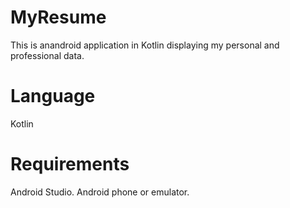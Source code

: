 # MyResume
This is anandroid application in Kotlin displaying my personal and professional data.

# Language
Kotlin

# Requirements
Android Studio.
Android phone or emulator.
